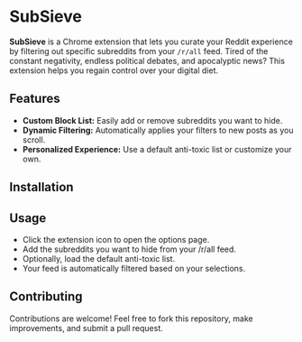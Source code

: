 # SubSieve

**SubSieve** is a Chrome extension that lets you curate your Reddit experience by filtering out specific subreddits from your `/r/all` feed. Tired of the constant negativity, endless political debates, and apocalyptic news? This extension helps you regain control over your digital diet.

## Features

-   **Custom Block List:** Easily add or remove subreddits you want to hide.
-   **Dynamic Filtering:** Automatically applies your filters to new posts as you scroll.
-   **Personalized Experience:** Use a default anti-toxic list or customize your own.

## Installation

## Usage

-   Click the extension icon to open the options page.
-   Add the subreddits you want to hide from your /r/all feed.
-   Optionally, load the default anti-toxic list.
-   Your feed is automatically filtered based on your selections.

## Contributing

Contributions are welcome! Feel free to fork this repository, make improvements, and submit a pull request.
